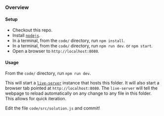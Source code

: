 ### Overview

#### Setup

- Checkout this repo.
- Install [`nodejs`](https://nodejs.org/).
- In a terminal, from the `code/` directory, run `npm install`.
- In a terminal, from the `code/` directory, run `npm run dev`. or `npm start`. 
- Open a browser to `http://localhost:8080`.



#### Usage

From the `code/` directory, run `npm run dev`.

This will start a [`live-server`](https://github.com/tapio/live-server) instance that hosts this folder. It will also start a browser tab pointed at `http://localhost:8080`. The `live-server` will tell the webpage to reload automatically on any change to any file in this folder. This allows for quick iteration.

Edit the file `code/src/solution.js` and commit!
